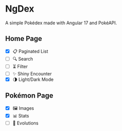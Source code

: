 # NgDex

A simple Pokédex made with Angular 17 and PokéAPI.

## Home Page
- [x] 📋 Paginated List
- [ ] 🔍 Search
- [ ] ⏳ Filter
- [ ] ✨ Shiny Encounter
- [x] 🌗 Light/Dark Mode

## Pokémon Page
- [x] 🖼️ Images
- [x] 📊 Stats
- [ ] 🧬 Evolutions
